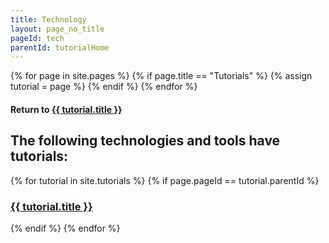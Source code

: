 ```yaml
---
title: Technology
layout: page_no_title
pageId: tech
parentId: tutorialHome
---
```


{% for page in site.pages %}
{% if page.title == "Tutorials" %}
{% assign tutorial = page %}
{% endif %}
{% endfor %}

#### Return to [{{ tutorial.title }}]({{tutorial.url}})

<!--
{% for tutorial in site.tutorials %}
{% if tutorial.pageId == page.parentId %}
### Return to [{{ tutorial.title }}]({{tutorial.url}})
{% endif %}
{% endfor %}
-->

## The following technologies and tools have tutorials:

{% for tutorial in site.tutorials %}
{% if page.pageId == tutorial.parentId %}
### [{{ tutorial.title }}]({{tutorial.url}})
{% endif %}
{% endfor %}

